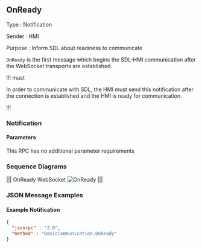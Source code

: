 ## OnReady

Type
: Notification

Sender
: HMI

Purpose
: Inform SDL about readiness to communicate

`OnReady` is the first message which begins the SDL-HMI communication after the WebSocket transports are established.

!!! must

In order to communicate with SDL, the HMI must send this notification after the connection is established and the HMI is ready for communication.

!!!

### Notification

#### Parameters

This RPC has no additional parameter requirements

### Sequence Diagrams

|||
OnReady WebSocket
![OnReady](./assets/OnReady.png)
|||

### JSON Message Examples

#### Example Notification

```json
{
  "jsonrpc" : "2.0",
  "method" : "BasicCommunication.OnReady"
}
```